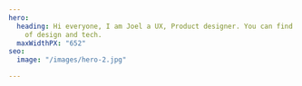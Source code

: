 ```yaml
---
hero:
  heading: Hi everyone, I am Joel a UX, Product designer. You can find me in the intersection
    of design and tech.
  maxWidthPX: "652"
seo:
  image: "/images/hero-2.jpg"

---
```

